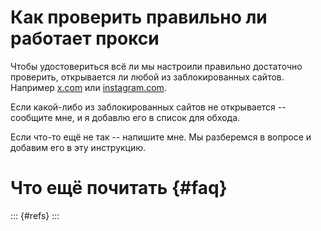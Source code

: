 # Как проверить правильно ли работает прокси

Чтобы удостовериться всё ли мы настроили правильно достаточно проверить, открывается ли любой из заблокированных сайтов. Например [x.com](https://x.com) или [instagram.com](https://instagram.com).

Если какой-либо из заблокированных сайтов не открывается -- сообщите мне, и я добавлю его в список для обхода.

Если что-то ещё не так -- напишите мне. Мы разберемся в вопросе и добавим его в эту инструкцию.

# Что ещё почитать {#faq}

::: {#refs}
:::